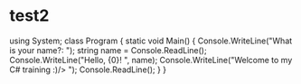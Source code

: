 test2
=====
using System; 
class Program 
{ 
static void Main() 
{
Console.WriteLine("What is your name?: ");
string name = Console.ReadLine(); 
Console.WriteLine("Hello, {0}! ", name); 
Console.WriteLine("Welcome to my C# training :)/> ");
Console.ReadLine(); } }
